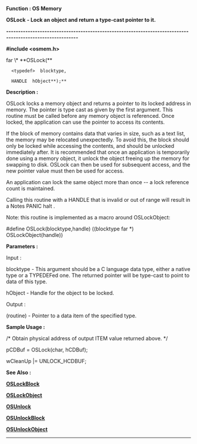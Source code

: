 




<!--
 /\* Font Definitions \*/
 @font-face
 {font-family:Courier;
 panose-1:2 7 4 9 2 2 5 2 4 4;}
@font-face
 {font-family:"Tms Rmn";
 panose-1:2 2 6 3 4 5 5 2 3 4;}
@font-face
 {font-family:Helv;
 panose-1:2 11 6 4 2 2 2 3 2 4;}
@font-face
 {font-family:"Cambria Math";
 panose-1:2 4 5 3 5 4 6 3 2 4;}
 /\* Style Definitions \*/
 p.MsoNormal, li.MsoNormal, div.MsoNormal
 {margin-top:0cm;
 margin-right:0cm;
 margin-bottom:8.0pt;
 margin-left:0cm;
 line-height:107%;
 font-size:11.0pt;
 font-family:"Calibri",sans-serif;}
.MsoChpDefault
 {font-size:11.0pt;}
.MsoPapDefault
 {margin-bottom:8.0pt;
 line-height:107%;}
 /\* Page Definitions \*/
 @page WordSection1
 {size:612.0pt 792.0pt;
 margin:72.0pt 72.0pt 72.0pt 72.0pt;}
div.WordSection1
 {page:WordSection1;}
-->




 


**Function : OS Memory**



**OSLock** **- Lock an
object and return a type-cast pointer to it.**


**----------------------------------------------------------------------------------------------------------**



**#include <osmem.h>**



<blocktype>
far \* **OSLock(**  

      <typedef>  blocktype,  

      HANDLE  hObject**);**



**Description :**



OSLock locks
a memory object and returns a pointer to its locked address in memory.  The
pointer is type cast as given by the first argument.  This routine must be
called before any memory object is referenced.  Once locked, the application
can use the pointer to access its contents.  

  




If the block
of memory contains data that varies in size, such as a text list, the memory
may be relocated unexpectedly.  To avoid this, the block should only be locked
while accessing the contents, and should be unlocked immediately after.  It is
recommended that once an application is temporarily done using a memory object,
it unlock the object freeing up the memory for swapping to disk.  OSLock can
then be used for subsequent access, and the new pointer value must then be used
for access.  

  

An application can lock the same object more than once -- a lock reference
count is maintained.  

  

Calling this routine with a HANDLE that is invalid or out of range will result
in a Notes PANIC halt .  

  

Note: this routine is implemented as a macro around OSLockObject:  

  

  

#define OSLock(blocktype,handle) ((blocktype far \*) OSLockObject(handle))


 


**Parameters :**



Input :  

blocktype  -  This argument should be a C language data type, either a native
type or a TYPEDEFed one.  The returned pointer will be type-cast to point to
data of this type.  

  

hObject  -  Handle for the object to be locked.   

  




Output :  

(routine)  -  Pointer to a data item of the specified type.  

  

  




 **Sample Usage :**


  /\* Obtain physical
address of output ITEM value returned above. \*/  

  

   pCDBuf = OSLock(char, hCDBuf);  

   wCleanUp |= UNLOCK\_HCDBUF;  

  

  




 **See Also :**


**[OSLockBlock](OSLockBlock.md)**


**[OSLockObject](OSLockObject.md)**


**[OSUnlock](OSUnlock.md)**


**[OSUnlockBlock](OSUnlockBlock.md)**


**[OSUnlockObject](OSUnlockObject.md)**



----------------------------------------------------------------------------------------------------------


 





